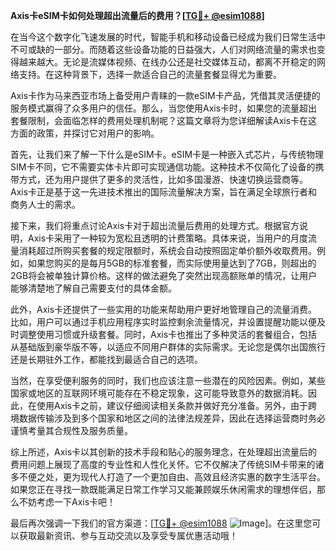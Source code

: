 **Axis卡eSIM卡如何处理超出流量后的费用？[[TG💪+ @esim1088](https://t.me/s/esim1088)]**

在当今这个数字化飞速发展的时代，智能手机和移动设备已经成为我们日常生活中不可或缺的一部分。而随着这些设备功能的日益强大，人们对网络流量的需求也变得越来越大。无论是流媒体视频、在线办公还是社交媒体互动，都离不开稳定的网络支持。在这种背景下，选择一款适合自己的流量套餐显得尤为重要。

Axis卡作为马来西亚市场上备受用户青睐的一款eSIM卡产品，凭借其灵活便捷的服务模式赢得了众多用户的信任。那么，当您使用Axis卡时，如果您的流量超出套餐限制，会面临怎样的费用处理机制呢？这篇文章将为您详细解读Axis卡在这方面的政策，并探讨它对用户的影响。

首先，让我们来了解一下什么是eSIM卡。eSIM卡是一种嵌入式芯片，与传统物理SIM卡不同，它不需要实体卡片即可实现通信功能。这种技术不仅简化了设备的携带方式，还为用户提供了更多的灵活性，比如多国漫游、快速切换运营商等。Axis卡正是基于这一先进技术推出的国际流量解决方案，旨在满足全球旅行者和商务人士的需求。

接下来，我们将重点讨论Axis卡对于超出流量后费用的处理方式。根据官方说明，Axis卡采用了一种较为宽松且透明的计费策略。具体来说，当用户的月度流量消耗超过所购买套餐的规定限额时，系统会自动按照固定单价额外收取费用。例如，如果您购买的是每月5GB的标准套餐，而实际使用量达到了7GB，则超出的2GB将会被单独计算价格。这样的做法避免了突然出现高额账单的情况，让用户能够清楚地了解自己需要支付的具体金额。

此外，Axis卡还提供了一些实用的功能来帮助用户更好地管理自己的流量消费。比如，用户可以通过手机应用程序实时监控剩余流量情况，并设置提醒功能以便及时调整使用习惯或升级套餐。同时，Axis卡也推出了多种灵活的套餐组合，包括从基础版到豪华版不等，以适应不同用户群体的实际需求。无论您是偶尔出国旅行还是长期驻外工作，都能找到最适合自己的选项。

当然，在享受便利服务的同时，我们也应该注意一些潜在的风险因素。例如，某些国家或地区的互联网环境可能存在不稳定现象，这可能导致意外的数据消耗。因此，在使用Axis卡之前，建议仔细阅读相关条款并做好充分准备。另外，由于跨境数据传输涉及到多个国家和地区之间的法律法规差异，因此在选择运营商时务必谨慎考量其合规性及服务质量。

综上所述，Axis卡以其创新的技术手段和贴心的服务理念，在处理超出流量后的费用问题上展现了高度的专业性和人性化关怀。它不仅解决了传统SIM卡带来的诸多不便之处，更为现代人打造了一个更加自由、高效且经济实惠的数字生活平台。如果您正在寻找一款既能满足日常工作学习又能兼顾娱乐休闲需求的理想伴侣，那么不妨考虑一下Axis卡吧！

最后再次强调一下我们的官方渠道：[[TG💪+ @esim1088](https://t.me/s/esim1088) ![Image](https://i.postimg.cc/4NQfJmqS/Snipaste-2025-05-13-00-14-12.png)]。在这里您可以获取最新资讯、参与互动交流以及享受专属优惠活动哦！